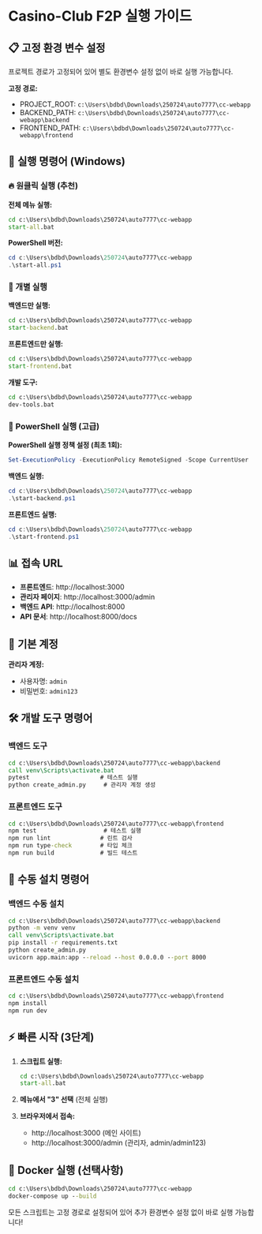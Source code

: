 # Casino-Club F2P 실행 가이드

## 📋 고정 환경 변수 설정

프로젝트 경로가 고정되어 있어 별도 환경변수 설정 없이 바로 실행 가능합니다.

**고정 경로:**
- PROJECT_ROOT: `c:\Users\bdbd\Downloads\250724\auto7777\cc-webapp`
- BACKEND_PATH: `c:\Users\bdbd\Downloads\250724\auto7777\cc-webapp\backend`
- FRONTEND_PATH: `c:\Users\bdbd\Downloads\250724\auto7777\cc-webapp\frontend`

## 🚀 실행 명령어 (Windows)

### 🔥 원클릭 실행 (추천)

**전체 메뉴 실행:**
```cmd
cd c:\Users\bdbd\Downloads\250724\auto7777\cc-webapp
start-all.bat
```

**PowerShell 버전:**
```powershell
cd c:\Users\bdbd\Downloads\250724\auto7777\cc-webapp
.\start-all.ps1
```

### 🔧 개별 실행

**백엔드만 실행:**
```cmd
cd c:\Users\bdbd\Downloads\250724\auto7777\cc-webapp
start-backend.bat
```

**프론트엔드만 실행:**
```cmd
cd c:\Users\bdbd\Downloads\250724\auto7777\cc-webapp
start-frontend.bat
```

**개발 도구:**
```cmd
cd c:\Users\bdbd\Downloads\250724\auto7777\cc-webapp
dev-tools.bat
```

### 🎯 PowerShell 실행 (고급)

**PowerShell 실행 정책 설정 (최초 1회):**
```powershell
Set-ExecutionPolicy -ExecutionPolicy RemoteSigned -Scope CurrentUser
```

**백엔드 실행:**
```powershell
cd c:\Users\bdbd\Downloads\250724\auto7777\cc-webapp
.\start-backend.ps1
```

**프론트엔드 실행:**
```powershell
cd c:\Users\bdbd\Downloads\250724\auto7777\cc-webapp
.\start-frontend.ps1
```

## 📊 접속 URL

- **프론트엔드**: http://localhost:3000
- **관리자 페이지**: http://localhost:3000/admin
- **백엔드 API**: http://localhost:8000
- **API 문서**: http://localhost:8000/docs

## 🔑 기본 계정

**관리자 계정:**
- 사용자명: `admin`
- 비밀번호: `admin123`

## 🛠️ 개발 도구 명령어

### 백엔드 도구
```cmd
cd c:\Users\bdbd\Downloads\250724\auto7777\cc-webapp\backend
call venv\Scripts\activate.bat
pytest                    # 테스트 실행
python create_admin.py     # 관리자 계정 생성
```

### 프론트엔드 도구
```cmd
cd c:\Users\bdbd\Downloads\250724\auto7777\cc-webapp\frontend
npm test                   # 테스트 실행
npm run lint              # 린트 검사
npm run type-check        # 타입 체크
npm run build             # 빌드 테스트
```

## 🔄 수동 설치 명령어

### 백엔드 수동 설치
```cmd
cd c:\Users\bdbd\Downloads\250724\auto7777\cc-webapp\backend
python -m venv venv
call venv\Scripts\activate.bat
pip install -r requirements.txt
python create_admin.py
uvicorn app.main:app --reload --host 0.0.0.0 --port 8000
```

### 프론트엔드 수동 설치
```cmd
cd c:\Users\bdbd\Downloads\250724\auto7777\cc-webapp\frontend
npm install
npm run dev
```

## ⚡ 빠른 시작 (3단계)

1. **스크립트 실행:**
   ```cmd
   cd c:\Users\bdbd\Downloads\250724\auto7777\cc-webapp
   start-all.bat
   ```

2. **메뉴에서 "3" 선택** (전체 실행)

3. **브라우저에서 접속:**
   - http://localhost:3000 (메인 사이트)
   - http://localhost:3000/admin (관리자, admin/admin123)

## 🐳 Docker 실행 (선택사항)

```cmd
cd c:\Users\bdbd\Downloads\250724\auto7777\cc-webapp
docker-compose up --build
```

모든 스크립트는 고정 경로로 설정되어 있어 추가 환경변수 설정 없이 바로 실행 가능합니다!
